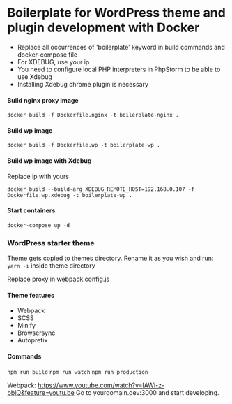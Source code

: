 # Boilerplate for WordPress theme and plugin development with Docker
* Replace all occurrences of 'boilerplate' keyword in build commands and docker-compose file
* For XDEBUG, use your ip
* You need to configure local PHP interpreters in PhpStorm to be able to use Xdebug
* Installing Xdebug chrome plugin is necessary

#### Build nginx proxy image
`docker build -f Dockerfile.nginx -t boilerplate-nginx .`

#### Build wp image
`docker build -f Dockerfile.wp -t boilerplate-wp .`

#### Build wp image with Xdebug
Replace ip with yours

`docker build --build-arg XDEBUG_REMOTE_HOST=192.168.0.107 -f Dockerfile.wp.xdebug -t boilerplate-wp .`

#### Start containers
`docker-compose up -d`

### WordPress starter theme
Theme gets copied to themes directory. Rename it as you wish and run: `yarn -i` inside theme directory

Replace proxy in webpack.config.js

#### Theme features
* Webpack
* SCSS
* Minify
* Browsersync
* Autoprefix

#### Commands

`npm run build`
`npm run watch`
`npm run production`

Webpack: https://www.youtube.com/watch?v=IAWi-z-bblQ&feature=youtu.be
Go to yourdomain.dev:3000 and start developing.